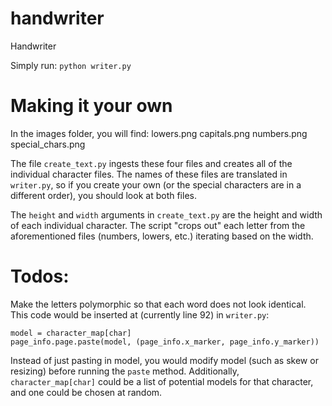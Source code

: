 # handwriter
Handwriter

Simply run: `python writer.py`

# Making it your own
In the images folder, you will find:
  lowers.png
  capitals.png
  numbers.png
  special_chars.png
  
The file `create_text.py` ingests these four files and creates all of the individual character files.
The names of these files are translated in `writer.py`, so if you create your own (or the special characters are in a different order), you should look at both files.

The `height` and `width` arguments in `create_text.py` are the height and width of each individual character. The script "crops out" each letter from the aforementioned files (numbers, lowers, etc.) iterating based on the width.

# Todos:
Make the letters polymorphic so that each word does not look identical.
This code would be inserted at (currently line 92) in `writer.py`:

    model = character_map[char]
    page_info.page.paste(model, (page_info.x_marker, page_info.y_marker))
    
Instead of just pasting in model, you would modify model (such as skew or resizing) before running the `paste` method. Additionally, `character_map[char]` could be a list of potential models for that character, and one could be chosen at random.
